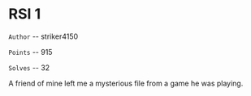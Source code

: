 # RSI 1

`Author` -- striker4150

`Points` -- 915

`Solves` -- 32

A friend of mine left me a mysterious file from a game he was playing.
